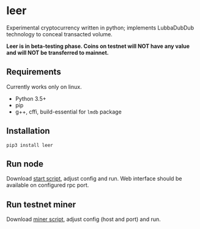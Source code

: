 leer
=====

Experimental cryptocurrency written in python; implements LubbaDubDub technology to conceal transacted volume.

**Leer is in beta-testing phase. Coins on testnet will NOT have any value and will NOT be transferred to mainnet.**

## Requirements
Currently works only on linux.

* Python 3.5+
* pip
* g++, cffi, build-essential for `lmdb` package

## Installation
`pip3 install leer`

## Run node
Download [start script](https://github.com/WTRMQDev/leer/blob/master/scripts/start_node.py), adjust config and run. Web interface should be available on configured rpc port.

## Run testnet miner
Download [miner script](https://github.com/WTRMQDev/leer/blob/master/scripts/miner.py), adjust config (host and port) and run.
